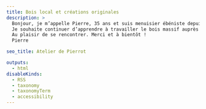 ```yaml
---
title: Bois local et créations originales
description: >
  Bonjour, je m’appelle Pierre, 35 ans et suis menuisier ébéniste depuis peu. 
  Je souhaite continuer d’apprendre à travailler le bois massif auprès et développer ma passion pour le savoir-faire des charrons.
  Au plaisir de se rencontrer. Merci et à bientôt !
  Pierre

seo_title: Atelier de Pierrot

outputs:
  - html
disableKinds:
  - RSS
  - taxonomy
  - taxonomyTerm
  - accessibility
---
```

